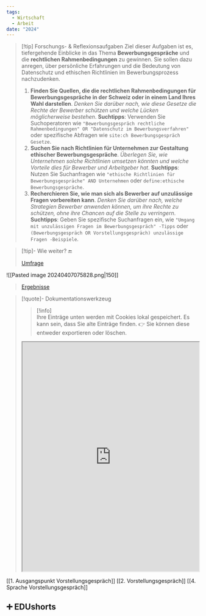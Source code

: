 ```yaml
---
tags:
  - Wirtschaft
  - Arbeit
date: "2024"
---
```

> [!tip] Forschungs- & Reflexionsaufgaben Ziel dieser Aufgaben ist es, tiefergehende Einblicke in das Thema **Bewerbungsgespräche** und die **rechtlichen Rahmenbedingungen** zu gewinnen. Sie sollen dazu anregen, über persönliche Erfahrungen und die Bedeutung von Datenschutz und ethischen Richtlinien im Bewerbungsprozess nachzudenken.
> 
> 1. **Finden Sie Quellen, die die rechtlichen Rahmenbedingungen für Bewerbungsgespräche in der Schweiz oder in einem Land Ihres Wahl darstellen**. _Denken Sie darüber nach, wie diese Gesetze die Rechte der Bewerber schützen und welche Lücken möglicherweise bestehen_. **Suchtipps**: Verwenden Sie Suchoperatoren wie `"Bewerbungsgespräch rechtliche Rahmenbedingungen" OR "Datenschutz im Bewerbungsverfahren"` oder spezifische Abfragen wie `site:ch Bewerbungsgespräch Gesetze`.
> 2. **Suchen Sie nach Richtlinien für Unternehmen zur Gestaltung ethischer Bewerbungsgespräche**. _Überlegen Sie, wie Unternehmen solche Richtlinien umsetzen könnten und welche Vorteile dies für Bewerber und Arbeitgeber hat_. **Suchtipps**: Nutzen Sie Suchanfragen wie `"ethische Richtlinien für Bewerbungsgespräche" AND Unternehmen` oder `define:ethische Bewerbungsgespräche`.
> 3. **Recherchieren Sie, wie man sich als Bewerber auf unzulässige Fragen vorbereiten kann**. _Denken Sie darüber nach, welche Strategien Bewerber anwenden können, um ihre Rechte zu schützen, ohne ihre Chancen auf die Stelle zu verringern_. **Suchtipps**: Geben Sie spezifische Suchanfragen ein, wie `"Umgang mit unzulässigen Fragen im Bewerbungsgespräch" -Tipps` oder `(Bewerbungsgespräch OR Vorstellungsgespräch) unzulässige Fragen -Beispiele`.

>[!tip]- Wie weiter? 🔚
>
>[Umfrage](https://www.menti.com/alohsxsbjt9z)
>
![[Pasted image 20240407075828.png|150]]
>[Ergebnisse](https://www.mentimeter.com/app/presentation/alg5fhnfr1rzph8sm6xvpk28k9qa1bmf)

>[!quote]- Dokumentationswerkzeug
>>[!info]  
>Ihre Einträge unten werden mit Cookies lokal gespeichert. Es kann sein, dass Sie alte Einträge finden. 
>👉 Sie können diese entweder exportieren oder löschen.
><iframe width="100%" height="600" src="https://app.Lumi.education/run/nYkJQz" allowfullscreen allow="geolocation *; autoplay; encrypted-media"></iframe>




[[1. Ausgangspunkt Vorstellungsgespräch]]
[[2. Vorstellungsgespräch]]
[[4. Sprache Vorstellungsgespräch]]

## ➕ EDUshorts
